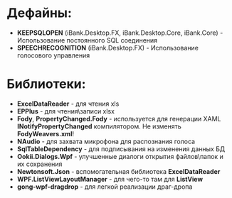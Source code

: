 ﻿# Дефайны:  
* **KEEPSQLOPEN** (iBank.Desktop.FX, iBank.Desktop.Core, iBank.Core) - Использование постоянного SQL соединения  
* **SPEECHRECOGNITION** (iBank.Desktop.FX) - Использование голосового управления  

# Библиотеки:  
* **ExcelDataReader** - для чтения xls
* **EPPlus** - для чтения\записи xlsx
* **Fody**, **PropertyChanged.Fody** - используется для генерации XAML **INotifyPropertyChanged** компилятором. Не изменять **FodyWeavers.xml**!
* **NAudio** - для захвата микрофона для распознания голоса
* **SqlTableDependency** - для подписывания на изменения данных БД
* **Ookii.Dialogs.Wpf** - улучшенные диалоги открытия файлов\папок и их сохранения
* **Newtonsoft.Json** - вспомогательная библиотека **ExcelDataReader**
* **WPF.ListViewLayoutManager** - для чего-то там для **ListView**
* **gong-wpf-dragdrop** - для легкой реализации драг-дропа